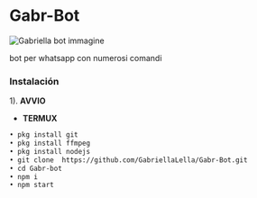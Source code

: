 # Gabr-Bot
![Gabriella bot immagine](https://user-images.githubusercontent.com/84185597/152428832-fb6dc7fe-7fa4-4744-afda-4aa66df1bba8.png)







bot per whatsapp con numerosi comandi 



### Instalación

1). **AVVIO**
- **TERMUX**

```bash
• pkg install git
• pkg install ffmpeg
• pkg install nodejs
• git clone  https://github.com/GabriellaLella/Gabr-Bot.git
• cd Gabr-bot
• npm i
• npm start

























